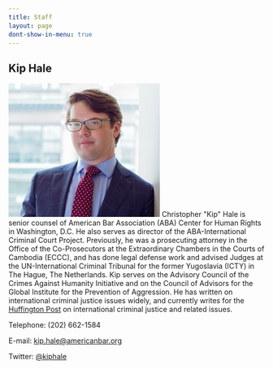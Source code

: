 ```yaml
---
title: Staff
layout: page
dont-show-in-menu: true
---
```

## Kip Hale

![Kip Hale](/assets/img/photo-kip-hale_sm.jpg) Christopher "Kip" Hale is senior counsel of American Bar Association (ABA) Center for Human Rights in Washington, D.C. He also serves as director of the ABA-International Criminal Court Project. Previously, he was a prosecuting attorney in the Office of the Co-Prosecutors at the Extraordinary Chambers in the Courts of Cambodia (ECCC), and has done legal defense work and advised Judges at the UN-International Criminal Tribunal for the former Yugoslavia (ICTY) in The Hague, The Netherlands. Kip serves on the Advisory Council of the Crimes Against Humanity Initiative and on the Council of Advisors for the Global Institute for the Prevention of Aggression. He has written on international criminal justice issues widely, and currently writes for the [Huffington Post](http://www.huffingtonpost.com/kip-hale/) on international criminal justice and related issues.

Telephone: (202) 662-1584

E-mail: <kip.hale@americanbar.org>

Twitter: [@kiphale](http://twitter.com/kiphale)
